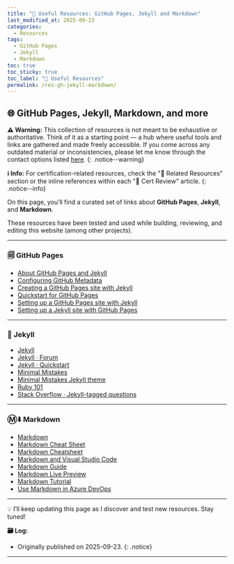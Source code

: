 ```yaml
---
title: "🧰 Useful Resources: GitHub Pages, Jekyll and Markdown"
last_modified_at: 2025-09-23
categories:
  - Resources
tags:
  - GitHub Pages
  - Jekyll
  - Markdown
toc: true
toc_sticky: true
toc_label: "🧰 Useful Resources"
permalink: /res-gh-jekyll-markdown/
---
```


## 🌐 GitHub Pages, Jekyll, Markdown, and more

**⚠️ Warning:** This collection of resources is not meant to be exhaustive or authoritative. Think of it as a starting point — a hub where useful tools and links are gathered and made freely accessible. If you come across any outdated material or inconsistencies, please let me know through the contact options listed [here](/contact/).
{: .notice--warning}

**ℹ️ Info:** For certification-related resources, check the "📖 Related Resources" section or the inline references within each "🏅 Cert Review" article.
{: .notice--info}

On this page, you’ll find a curated set of links about **GitHub Pages**, **Jekyll**, and **Markdown**.  

These resources have been tested and used while building, reviewing, and editing this website (among other projects).

---

### 🗐 GitHub Pages 
- [About GitHub Pages and Jekyll](https://docs.github.com/en/pages/setting-up-a-github-pages-site-with-jekyll/about-github-pages-and-jekyll)
- [Configuring GitHub Metadata](https://github.com/jekyll/github-metadata/blob/main/docs/configuration.md#configuration)
- [Creating a GitHub Pages site with Jekyll](https://docs.github.com/en/pages/setting-up-a-github-pages-site-with-jekyll/creating-a-github-pages-site-with-jekyll)
- [Quickstart for GitHub Pages](https://docs.github.com/en/pages/quickstart)
- [Setting up a GitHub Pages site with Jekyll](https://docs.github.com/en/pages/setting-up-a-github-pages-site-with-jekyll)
- [Setting up a Jekyll site with GitHub Pages](https://jekyllrb.com/docs/github-pages/)

---

### 🧪 Jekyll
- [Jekyll](https://jekyllrb.com/)
- [Jekyll · Forum](https://talk.jekyllrb.com/)
- [Jekyll · Quickstart](https://jekyllrb.com/docs/)
- [Minimal Mistakes](https://mmistakes.github.io/minimal-mistakes/)
- [Minimal Mistakes Jekyll theme](https://github.com/mmistakes/minimal-mistakes)
- [Ruby 101](https://jekyllrb.com/docs/ruby-101/)
- [Stack Overflow · Jekyll-tagged questions](https://stackoverflow.com/questions/tagged/jekyll)

---

### Ⓜ️⬇️ Markdown 
- [Markdown](https://en.wikipedia.org/wiki/Markdown)
- [Markdown Cheat Sheet](https://www.markdownguide.org/cheat-sheet/)
- [Markdown Cheatsheet](https://github.com/adam-p/markdown-here/wiki/markdown-cheatsheet)
- [Markdown and Visual Studio Code](https://code.visualstudio.com/docs/languages/markdown)
- [Markdown Guide](https://www.markdownguide.org/)
- [Markdown Live Preview](https://markdownlivepreview.com/)
- [Markdown Tutorial](https://www.markdowntutorial.com/)
- [Use Markdown in Azure DevOps](https://learn.microsoft.com/en-us/azure/devops/project/wiki/markdown-guidance)

---

💡 I’ll keep updating this page as I discover and test new resources. Stay tuned!

**🗃️ Log:**
- Originally published on 2025-09-23.
{: .notice}

---

